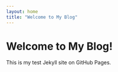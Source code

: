 ```yaml
---
layout: home
title: "Welcome to My Blog"
---
```

# Welcome to My Blog!
This is my test Jekyll site on GitHub Pages.
